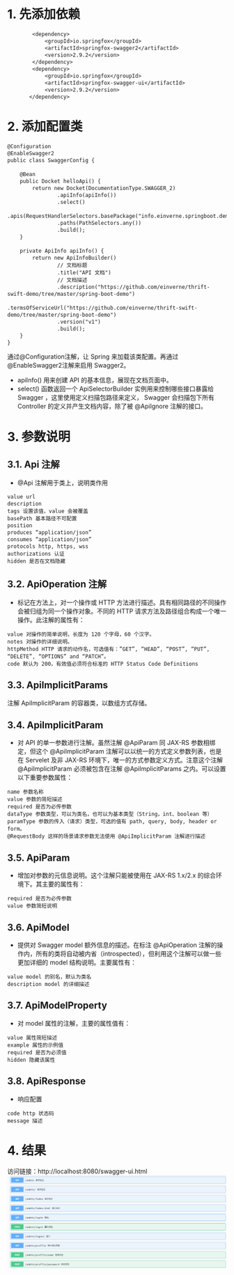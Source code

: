 # 1. 先添加依赖
```
        <dependency>
            <groupId>io.springfox</groupId>
            <artifactId>springfox-swagger2</artifactId>
            <version>2.9.2</version>
        </dependency>
        <dependency>
            <groupId>io.springfox</groupId>
            <artifactId>springfox-swagger-ui</artifactId>
            <version>2.9.2</version>
       </dependency>
```
# 2. 添加配置类
```
@Configuration
@EnableSwagger2
public class SwaggerConfig {

    @Bean
    public Docket helloApi() {
        return new Docket(DocumentationType.SWAGGER_2)
                .apiInfo(apiInfo())
                .select()
                .apis(RequestHandlerSelectors.basePackage("info.einverne.springboot.demo"))
                .paths(PathSelectors.any())
                .build();
    }

    private ApiInfo apiInfo() {
        return new ApiInfoBuilder()
                // 文档标题
                .title("API 文档")
                // 文档描述
                .description("https://github.com/einverne/thrift-swift-demo/tree/master/spring-boot-demo")
                .termsOfServiceUrl("https://github.com/einverne/thrift-swift-demo/tree/master/spring-boot-demo")
                .version("v1")
                .build();
    }
}
```
通过@Configuration注解，让 Spring 来加载该类配置。再通过@EnableSwagger2注解来启用 Swagger2。

- apiInfo() 用来创建 API 的基本信息，展现在文档页面中。
- select() 函数返回一个 ApiSelectorBuilder 实例用来控制哪些接口暴露给 Swagger ，这里使用定义扫描包路径来定义， Swagger 会扫描包下所有 Controller 的定义并产生文档内容，除了被 @ApiIgnore 注解的接口。

# 3. 参数说明
## 3.1. Api 注解
- @Api 注解用于类上，说明类作用

```
value url
description
tags 设置该值，value 会被覆盖
basePath 基本路径不可配置
position
produces “application/json”
consumes “application/json”
protocols http, https, wss
authorizations 认证
hidden 是否在文档隐藏
```
## 3.2. ApiOperation 注解
- 标记在方法上，对一个操作或 HTTP 方法进行描述。具有相同路径的不同操作会被归组为同一个操作对象。不同的 HTTP 请求方法及路径组合构成一个唯一操作。此注解的属性有：

```
value 对操作的简单说明，长度为 120 个字母，60 个汉字。
notes 对操作的详细说明。
httpMethod HTTP 请求的动作名，可选值有：”GET”, “HEAD”, “POST”, “PUT”, “DELETE”, “OPTIONS” and “PATCH”。
code 默认为 200，有效值必须符合标准的 HTTP Status Code Definitions
```
## 3.3. ApiImplicitParams
注解 ApiImplicitParam 的容器类，以数组方式存储。

## 3.4. ApiImplicitParam
- 对 API 的单一参数进行注解。虽然注解 @ApiParam 同 JAX-RS 参数相绑定，但这个 @ApiImplicitParam 注解可以以统一的方式定义参数列表，也是在 Servelet 及非 JAX-RS 环境下，唯一的方式参数定义方式。注意这个注解 @ApiImplicitParam 必须被包含在注解 @ApiImplicitParams 之内。可以设置以下重要参数属性：

```
name 参数名称
value 参数的简短描述
required 是否为必传参数
dataType 参数类型，可以为类名，也可以为基本类型（String，int、boolean 等）
paramType 参数的传入（请求）类型，可选的值有 path, query, body, header or form。
@RequestBody 这样的场景请求参数无法使用 @ApiImplicitParam 注解进行描述
```

## 3.5. ApiParam
- 增加对参数的元信息说明。这个注解只能被使用在 JAX-RS 1.x/2.x 的综合环境下。其主要的属性有：

```
required 是否为必传参数
value 参数简短说明
```
## 3.6. ApiModel
- 提供对 Swagger model 额外信息的描述。在标注 @ApiOperation 注解的操作内，所有的类将自动被内省（introspected），但利用这个注解可以做一些更加详细的 model 结构说明。主要属性有：

```
value model 的别名，默认为类名
description model 的详细描述
```
## 3.7. ApiModelProperty
- 对 model 属性的注解，主要的属性值有：

```
value 属性简短描述
example 属性的示例值
required 是否为必须值
hidden 隐藏该属性
```
## 3.8. ApiResponse
- 响应配置
```
code http 状态码
message 描述
```
# 4. 结果
访问链接：http://localhost:8080/swagger-ui.html
![](_v_images/20200225104429761_28372.png)